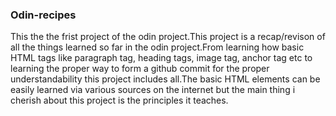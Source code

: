 ### Odin-recipes
This the the frist project of the odin project.This project is a recap/revison of all the things learned so far in the odin project.From learning how basic HTML tags like paragraph tag, heading tags, image tag, anchor tag etc to learning the proper way to form a github commit for the proper understandability this project includes all.The basic HTML elements can be easily learned via various sources on the internet but the main thing i cherish about this project is the principles it teaches.